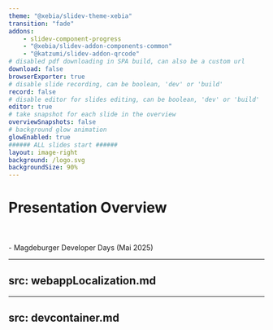 ```yaml
---
theme: "@xebia/slidev-theme-xebia"
transition: "fade"
addons:
    - slidev-component-progress
    - "@xebia/slidev-addon-components-common"
    - "@katzumi/slidev-addon-qrcode"
# disabled pdf downloading in SPA build, can also be a custom url
download: false
browserExporter: true
# disable slide recording, can be boolean, 'dev' or 'build'
record: false
# disable editor for slides editing, can be boolean, 'dev' or 'build'
editor: true
# take snapshot for each slide in the overview
overviewSnapshots: false
# background glow animation
glowEnabled: true
###### ALL slides start ######
layout: image-right
background: /logo.svg
backgroundSize: 90%
---
```


# Presentation Overview
 <!-- <Link to="webappLocalization" title="WebApp-Localization"/> - DWX (Juli 2025) -->

 <br/>
 <br/>

 <Link to="devcontainer" title="Devcontainers"/> - Magdeburger Developer Days (Mai 2025)

---
src: webappLocalization.md
---

---
src: devcontainer.md
---